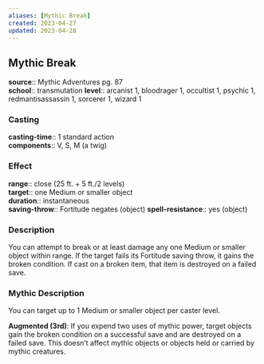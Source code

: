 ```yaml
---
aliases: [Mythic Break]
created: 2023-04-27
updated: 2023-04-28
---
```


## Mythic Break

**source**:: Mythic Adventures pg. 87  
**school**:: transmutation
**level**:: arcanist 1, bloodrager 1, occultist 1, psychic 1, redmantisassassin 1, sorcerer 1, wizard 1

### Casting

**casting-time**:: 1 standard action  
**components**:: V, S, M (a twig)

### Effect

**range**:: close (25 ft. + 5 ft./2 levels)  
**target**:: one Medium or smaller object  
**duration**:: instantaneous  
**saving-throw**:: Fortitude negates (object)
**spell-resistance**:: yes (object)

### Description

You can attempt to break or at least damage any one Medium or smaller object within range. If the target fails its Fortitude saving throw, it gains the broken condition. If cast on a broken item, that item is destroyed on a failed save.

### Mythic Description

You can target up to 1 Medium or smaller object per caster level.  
  
**Augmented (3rd)**: If you expend two uses of mythic power, target objects gain the broken condition on a successful save and are destroyed on a failed save. This doesn’t affect mythic objects or objects held or carried by mythic creatures.
